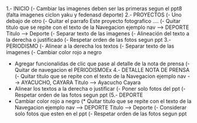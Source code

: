 1.- INICIO
(- Cambiar las imagenes deben ser las primeras segun el ppt8 (falta imagenes ciclon yaku y fedenasd deporte)
2.- PROYECTOS
(- Uno debajo de otro
(- Quitar el parrafo Este proyecto fotografico ....
(- Quitar titulo que se repite con el texto de la Navegacion ejemplo nav --> DEPORTE Titulo --> Deporte
(- Separar texto de las imagenes
(- Alineación del texto a la derecha o justificado
(- Respetar orden de las fotos segun ppt
3.- PERIODISMO
(- Alinear a la derecha los textos
(- Separar texto de las imagenes
(- Cambiar color rojo a negro
- Agregar funcionalidas de clic que pase al detalle de la nota de prensa 
(- Quitar de navegacion el PERIODISMOEx
4.- DETALLE NOTA DE PRENSA 
(- Quitar titulo que se repite con el texto de la Navegacion ejemplo nav --> AYACUCHO, CAYARA Titulo --> Ayacucho Cayara
- Alinear los textos a la derecha o justificar
(- Poner solo fotos del ppt
(- Respetar orden de las fotos segun ppt
(5.- DEPORTE
- Cambiar color rojo a negro
(* Quitar titulo que se repite con el texto de la Navegacion ejemplo nav --> DEPORTE Titulo --> Deporte
(- Considerar solo fotos que esten en el ppt
(- Respetar orden de las fotos segun ppt
